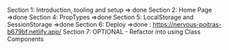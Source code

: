Section 1: Introduction, tooling and setup
=> done
Section 2: Home Page
=>done
Section 4: PropTypes
=>done
Section 5: LocalStorage and SessionStorage
=>done
Section 6: Deploy
=>done : https://nervous-poitras-b679bf.netlify.app/
Section 7: OPTIONAL - Refactor into using Class Components